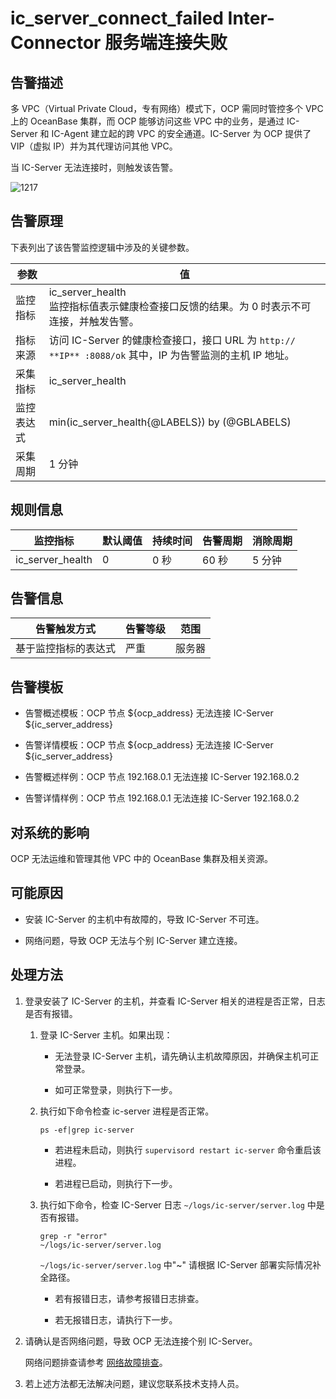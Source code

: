 ic_server_connect_failed Inter-Connector 服务端连接失败
=====================================================================

**告警描述**
-----------------------------

多 VPC（Virtual Private Cloud，专有网络）模式下，OCP 需同时管控多个 VPC 上的 OceanBase 集群，而 OCP 能够访问这些 VPC 中的业务，是通过 IC-Server 和 IC-Agent 建立起的跨 VPC 的安全通道。IC-Server 为 OCP 提供了 VIP（虚拟 IP）并为其代理访问其他 VPC。

当 IC-Server 无法连接时，则触发该告警。

![1217](https://help-static-aliyun-doc.aliyuncs.com/assets/img/zh-CN/3999600461/p371132.png)

告警原理
-------------------------

下表列出了该告警监控逻辑中涉及的关键参数。

|  参数   |                                       值                                        |
|-------|--------------------------------------------------------------------------------|
| 监控指标  | ic_server_health </br> 监控指标值表示健康检查接口反馈的结果。为 0 时表示不可连接，并触发告警。 |
| 指标来源  | 访问 IC-Server 的健康检查接口，接口 URL 为 `http:// **IP** :8088/ok` 其中，IP 为告警监测的主机 IP 地址。    |
| 采集指标  | ic_server_health                                                               |
| 监控表达式 | min(ic_server_health{@LABELS}) by (@GBLABELS)                                  |
| 采集周期  | 1 分钟                                                                           |

**规则信息**
-----------------------------

|       监控指标       | 默认阈值 | 持续时间 | 告警周期 | 消除周期 |
|------------------|------|------|------|------|
| ic_server_health | 0    | 0 秒  | 60 秒 | 5 分钟 |

**告警信息**
-----------------------------

|   告警触发方式   | 告警等级 | 范围  |
|------------|------|-----|
| 基于监控指标的表达式 | 严重   | 服务器 |

**告警模板**
-----------------------------

* 告警概述模板：OCP 节点 \${ocp_address} 无法连接 IC-Server \${ic_server_address}

* 告警详情模板：OCP 节点 \${ocp_address} 无法连接 IC-Server \${ic_server_address}

* 告警概述样例：OCP 节点 192.168.0.1 无法连接 IC-Server 192.168.0.2

* 告警详情样例：OCP 节点 192.168.0.1 无法连接 IC-Server 192.168.0.2

**对系统的影响**
-------------------------------

OCP 无法运维和管理其他 VPC 中的 OceanBase 集群及相关资源。

**可能原因**
-----------------------------

* 安装 IC-Server 的主机中有故障的，导致 IC-Server 不可连。

* 网络问题，导致 OCP 无法与个别 IC-Server 建立连接。

**处理方法**
-----------------------------

1. 登录安装了 IC-Server 的主机，并查看 IC-Server 相关的进程是否正常，日志是否有报错。

   1. 登录 IC-Server 主机。如果出现：

      * 无法登录 IC-Server 主机，请先确认主机故障原因，并确保主机可正常登录。

      * 如可正常登录，则执行下一步。

   2. 执行如下命令检查 ic-server 进程是否正常。

      ```shell
      ps -ef|grep ic-server
      ```

      * 若进程未启动，则执行 `supervisord restart ic-server` 命令重启该进程。

      * 若进程已启动，则执行下一步。

   3. 执行如下命令，检查 IC-Server 日志 `~/logs/ic-server/server.log` 中是否有报错。

      ```shell
      grep -r "error"  
      ~/logs/ic-server/server.log
      ```

      `~/logs/ic-server/server.log` 中"\~" 请根据 IC-Server 部署实际情况补全路径。
      * 若有报错日志，请参考报错日志排查。

      * 若无报错日志，请执行下一步。

2. 请确认是否网络问题，导致 OCP 无法连接个别 IC-Server。

   网络问题排查请参考 [网络故障排查](../5.appendix/6.network-troubleshooting.md)。

3. 若上述方法都无法解决问题，建议您联系技术支持人员。
